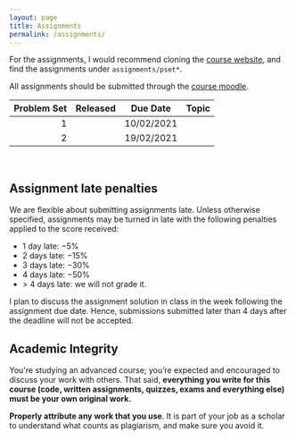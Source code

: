 ```yaml
---
layout: page
title: Assignments
permalink: /assignments/
---
```


For the assignments, I would recommend cloning the [course
website](https://github.com/kayceesrk/cs6225_s25_iitm), and find the assignments
under `assignments/pset*`. 

All assignments should be submitted through the [course
moodle](https://courses.iitm.ac.in/course/view.php?id=5339). 

| Problem Set | Released | Due Date | Topic |
|------------:|----------|----------|-------|
| 1 | | 10/02/2021 | |
| 2 | | 19/02/2021 | |

<br/>

## Assignment late penalties

We are flexible about submitting assignments late. Unless otherwise specified,
assignments may be turned in late with the following penalties applied to the
score received:

* 1 day late: −5%
* 2 days late: −15%
* 3 days late: −30%
* 4 days late: −50%
* &gt; 4 days late: we will not grade it. 

I plan to discuss the assignment solution in class in the week following the
assignment due date. Hence, submissions submitted later than 4 days after the
deadline will not be accepted. 

## Academic Integrity

You're studying an advanced course; you’re expected and encouraged to discuss
your work with others. That said, **everything you write for this course (code,
written assignments, quizzes, exams and everything else) must be your own
original work.**

**Properly attribute any work that you use**. It is part of your job as a
scholar to understand what counts as plagiarism, and make sure you avoid it.
